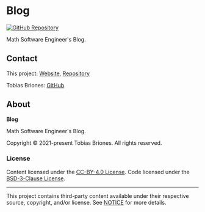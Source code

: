 # Blog

[![GitHub Repository](https://img.shields.io/static/v1?label=GITHUB&message=REPOSITORY&labelColor=555&color=0277bd&style=for-the-badge&logo=GITHUB)](https://github.com/tobiasbriones/blog)

Math Software Engineer's Blog.

## Contact

This project: [Website](https://blog.mathsoftware.engineer),
[Repository](https://github.com/tobiasbriones/blog)

Tobias Briones: [GitHub](https://github.com/tobiasbriones)

## About

**Blog**

Math Software Engineer's Blog.

Copyright © 2021-present Tobias Briones. All rights reserved.

### License

Content licensed under the [CC-BY-4.0 License](LICENSE-CC). Code licensed
under the [BSD-3-Clause License](LICENSE-BSD).

---

This project contains third-party content available under their respective
source, copyright, and/or license. See [NOTICE](NOTICE.md) for more details.
